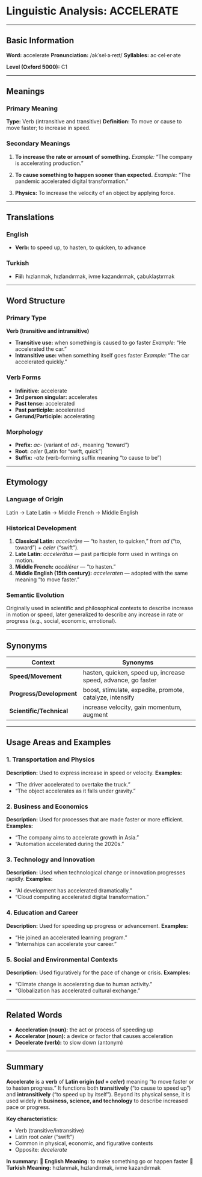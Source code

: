 # Linguistic Analysis: ACCELERATE

---

## Basic Information

**Word:** accelerate
**Pronunciation:** /əkˈsel·ə·reɪt/
**Syllables:** ac·cel·er·ate

**Level (Oxford 5000):** C1

---

## Meanings

### Primary Meaning

**Type:** Verb (intransitive and transitive)
**Definition:** To move or cause to move faster; to increase in speed.

### Secondary Meanings

1. **To increase the rate or amount of something.**
   _Example:_ “The company is accelerating production.”

2. **To cause something to happen sooner than expected.**
   _Example:_ “The pandemic accelerated digital transformation.”

3. **Physics:** To increase the velocity of an object by applying force.

---

## Translations

### English

- **Verb:** to speed up, to hasten, to quicken, to advance

### Turkish

- **Fiil:** hızlanmak, hızlandırmak, ivme kazandırmak, çabuklaştırmak

---

## Word Structure

### Primary Type

**Verb (transitive and intransitive)**

- **Transitive use:** when something is caused to go faster
  _Example:_ “He accelerated the car.”
- **Intransitive use:** when something itself goes faster
  _Example:_ “The car accelerated quickly.”

### Verb Forms

- **Infinitive:** accelerate
- **3rd person singular:** accelerates
- **Past tense:** accelerated
- **Past participle:** accelerated
- **Gerund/Participle:** accelerating

### Morphology

- **Prefix:** _ac-_ (variant of _ad-_, meaning “toward”)
- **Root:** _celer_ (Latin for “swift, quick”)
- **Suffix:** _-ate_ (verb-forming suffix meaning “to cause to be”)

---

## Etymology

### Language of Origin

Latin → Late Latin → Middle French → Middle English

### Historical Development

1. **Classical Latin:** _accelerāre_ — “to hasten, to quicken,” from _ad_ (“to, toward”) + _celer_ (“swift”).
2. **Late Latin:** _accelerātus_ — past participle form used in writings on motion.
3. **Middle French:** _accélérer_ — “to hasten.”
4. **Middle English (15th century):** _acceleraten_ — adopted with the same meaning “to move faster.”

### Semantic Evolution

Originally used in scientific and philosophical contexts to describe increase in motion or speed, later generalized to describe any increase in rate or progress (e.g., social, economic, emotional).

---

## Synonyms

| Context                  | Synonyms                                                      |
| ------------------------ | ------------------------------------------------------------- |
| **Speed/Movement**       | hasten, quicken, speed up, increase speed, advance, go faster |
| **Progress/Development** | boost, stimulate, expedite, promote, catalyze, intensify      |
| **Scientific/Technical** | increase velocity, gain momentum, augment                     |

---

## Usage Areas and Examples

### 1. **Transportation and Physics**

**Description:** Used to express increase in speed or velocity.
**Examples:**

- “The driver accelerated to overtake the truck.”
- “The object accelerates as it falls under gravity.”

### 2. **Business and Economics**

**Description:** Used for processes that are made faster or more efficient.
**Examples:**

- “The company aims to accelerate growth in Asia.”
- “Automation accelerated during the 2020s.”

### 3. **Technology and Innovation**

**Description:** Used when technological change or innovation progresses rapidly.
**Examples:**

- “AI development has accelerated dramatically.”
- “Cloud computing accelerated digital transformation.”

### 4. **Education and Career**

**Description:** Used for speeding up progress or advancement.
**Examples:**

- “He joined an accelerated learning program.”
- “Internships can accelerate your career.”

### 5. **Social and Environmental Contexts**

**Description:** Used figuratively for the pace of change or crisis.
**Examples:**

- “Climate change is accelerating due to human activity.”
- “Globalization has accelerated cultural exchange.”

---

## Related Words

- **Acceleration (noun):** the act or process of speeding up
- **Accelerator (noun):** a device or factor that causes acceleration
- **Decelerate (verb):** to slow down (antonym)

---

## Summary

**Accelerate** is a **verb** of **Latin origin (_ad_ + _celer_)** meaning “to move faster or to hasten progress.”
It functions both **transitively** (“to cause to speed up”) and **intransitively** (“to speed up by itself”).
Beyond its physical sense, it is used widely in **business, science, and technology** to describe increased pace or progress.

**Key characteristics:**

- Verb (transitive/intransitive)
- Latin root _celer_ (“swift”)
- Common in physical, economic, and figurative contexts
- Opposite: _decelerate_

**In summary:**
🔹 **English Meaning:** to make something go or happen faster
🔹 **Turkish Meaning:** hızlanmak, hızlandırmak, ivme kazandırmak
